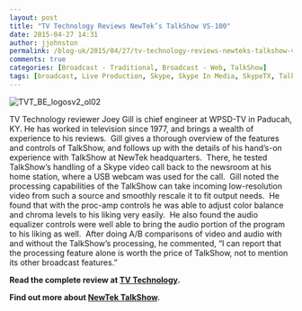 ```yaml
---
layout: post
title: "TV Technology Reviews NewTek’s TalkShow VS-100"
date: 2015-04-27 14:31
author: jjohnston
permalink: /blog-uk/2015/04/27/tv-technology-reviews-newteks-talkshow-vs-100/
comments: true
categories: [Broadcast - Traditional, Broadcast - Web, TalkShow]
tags: [broadcast, Live Production, Skype, Skype In Media, SkypeTX, TalkShow]
---
```

![TVT_BE_logosv2_ol02](http://blog.uk.newtek.com/wp-content/uploads/2015/04/TVT_BE_logosv2_ol021.jpg)

TV Technology reviewer Joey Gill is chief engineer at WPSD-TV in Paducah, KY. He has worked in television since 1977, and brings a wealth of experience to his reviews.  Gill gives a thorough overview of the features and controls of TalkShow, and follows up with the details of his hand’s-on experience with TalkShow at NewTek headquarters.  There, he tested TalkShow’s handling of a Skype video call back to the newsroom at his home station, where a USB webcam was used for the call.  Gill noted the processing capabilities of the TalkShow can take incoming low-resolution video from such a source and smoothly rescale it to fit output needs.  He found that with the proc-amp controls he was able to adjust color balance and chroma levels to his liking very easily.  He also found the audio equalizer controls were well able to bring the audio portion of the program to his liking as well.  After doing A/B comparisons of video and audio with and without the TalkShow’s processing, he commented, “I can report that the processing feature alone is worth the price of TalkShow, not to mention its other broadcast features.”

**Read the complete review at <a href="http://www.tvtechnology.com/equipment/0082/newteks-talkshow-vs-/275666" target="_blank">TV Technology</a>.**

**Find out more about <a href="http://www.tamedtechnology.com/news/sienna-and-tricaster-high-production-values-at-a-disruptive-price/" target="_blank">NewTek TalkShow</a>.**

